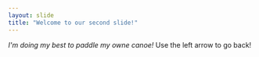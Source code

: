 ```yaml
---
layout: slide
title: "Welcome to our second slide!"
---
```

*I'm doing my best to paddle my owne canoe!*
Use the left arrow to go back!
